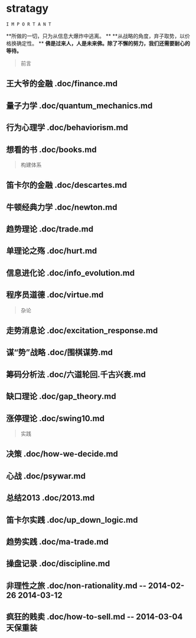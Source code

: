# stratagy

    I M P O R T A N T

  **所做的一切，只为从信息大爆炸中逃离。                          **
  **从战略的角度，弃子取势，以价格换确定性。                      **
  **佛是过来人，人是未来佛。除了不懈的努力，我们还需要耐心的等待。**

> 前言

## 王大爷的金融   .doc/finance.md
## 量子力学       .doc/quantum_mechanics.md
## 行为心理学     .doc/behaviorism.md
## 想看的书       .doc/books.md

> 构建体系

## 笛卡尔的金融   .doc/descartes.md
## 牛顿经典力学   .doc/newton.md

## 趋势理论       .doc/trade.md
## 单理论之殇     .doc/hurt.md
## 信息进化论     .doc/info_evolution.md

## 程序员道德     .doc/virtue.md

> 杂论

## 走势消息论   .doc/excitation_response.md
## 谋“势”战略   .doc/围棋谋势.md
## 筹码分析法   .doc/六道轮回.千古兴衰.md
## 缺口理论     .doc/gap_theory.md
## 涨停理论     .doc/swing10.md

> 实践

## 决策         .doc/how-we-decide.md
## 心战         .doc/psywar.md
## 总结2013     .doc/2013.md
## 笛卡尔实践   .doc/up_down_logic.md         
## 趋势实践     .doc/ma-trade.md              
## 操盘记录     .doc/discipline.md

## 非理性之旅   .doc/non-rationality.md       -- 2014-02-26 2014-03-12
## 疯狂的贱卖   .doc/how-to-sell.md           -- 2014-03-04 天保重装

